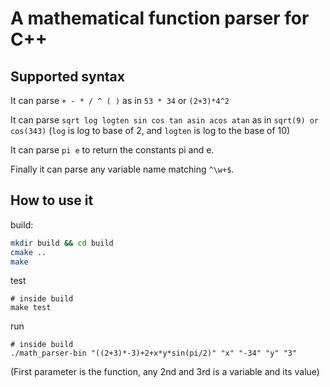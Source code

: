 # A mathematical function parser for C++

## Supported syntax

It can parse `+ - * / ^ ( )` as in `53 * 34` or `(2+3)*4^2`

It can parse `sqrt log logten sin cos tan asin acos atan` as in `sqrt(9) or cos(343)` (`log` is log to base of 2, and `logten` is log to the base of 10)

It can parse `pi e` to return the constants pi and e.

Finally it can parse any variable name matching `^\w+$`.

## How to use it

build:

```bash
mkdir build && cd build
cmake ..
make 
```

test

```
# inside build
make test
```

run

```
# inside build
./math_parser-bin "((2+3)*-3)+2+x*y*sin(pi/2)" "x" "-34" "y" "3"
```

(First parameter is the function, any 2nd and 3rd is a variable and its value)

